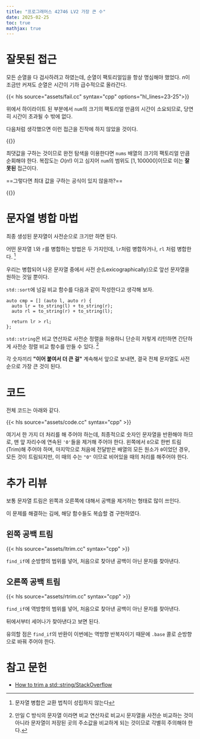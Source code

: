 ```yaml
---
title: "프로그래머스 42746 LV2 가장 큰 수"
date: 2025-02-25
toc: true
mathjax: true
---
```


# 잘못된 접근

모든 순열을 다 검사하려고 하였는데, 순열이 팩토리얼임을 항상 명심해야 했었다. $n$이 조금만 커져도 순열은 시간이 기하 급수적으로 올라간다.

{{< hls source="assets/fail.cc" syntax="cpp" options="hl_lines=23-25">}}

위에서 하이라이트 된 부분에서 `num`의 크기의 팩토리얼 만큼의 시간이 소요되므로, 당연히 시간이 초과될 수 밖에 없다.

다음처럼 생각했으면 이런 접근을 진작에 하지 않았을 것이다.

{{<admo>}}

최댓값을 구하는 것이므로 완전 탐색을 이용한다면 `nums` 배열의 크기의 팩토리얼 만큼 순회해야 한다. 복잡도는 $O(n!)$ 이고 심지어 `num`의 범위도 $[1, 100000]$이므로 이는 **잘못된** 접근이다.

==그렇다면 최대 값을 구하는 공식이 있지 않을까?==

{{</admo>}}

# 문자열 병합 마법

최종 생성된 문자열이 사전순으로 크기만 하면 된다.

어떤 문자열 `l`와 `r`를 병합하는 방법은 두 가지인데, `lr`처럼 병합하거나, `rl` 처럼 병합한다. [^1] 

[^1]: 문자열 병합은 교환 법칙이 성립하지 않는다

우리는 병합되어 나온 문자열 중에서 사전 순(Lexicographically)으로 앞선 문자열을 원하는 것일 뿐이다.

`std::sort`에 넘길 비교 함수를 다음과 같이 작성한다고 생각해 보자.

```cpp{lineNos=false}
auto cmp = [] (auto l, auto r) {
  auto lr = to_string(l) + to_string(r);
  auto rl = to_string(r) + to_string(l);

  return lr > rl;
};
```

`std::string`은 비교 연산자로 사전순 정렬을 허용하니 단순히 저렇게 리턴하면 간단하게 사전순 정렬 비교 함수를 만들 수 있다. [^2]

[^2]: 만일 C 방식의 문자열 이라면 비교 연산자로 비교시 문자열을 사전순 비교하는 것이 아니라 문자열이 저장된 곳의 주소값을 비교하게 되는 것이므로 각별히 주의해야 한다.

각 숫자끼리 **"이어 붙여서 더 큰 걸"** 계속해서 앞으로 보내면, 결국 전체 문자열도 사전순으로 가장 큰 것이 된다.

# 코드

전체 코드는 아래와 같다.

{{< hls source="assets/code.cc" syntax="cpp" >}}

여기서 한 가지 더 처리를 해 주어야 하는데, 최종적으로 숫자인 문자열을 반환해야 하므로, 맨 앞 자리수에 연속된 `'0'`들을 제거해 주어야 한다. 왼쪽에서 `0`으로 한번 트림(Trim)해 주어야 하며, 마지막으로 처음에 전달받은 배열의 모든 원소가 `0`이었던 경우, 모든 것이 트림되지만, 이 때의 수는 `"0"` 이므로 비어있을 때의 처리를 해주어야 한다.

# 추가 리뷰

보통 문자열 트림은 왼쪽과 오른쪽에 대해서 공백을 제거하는 형태로 많이 쓰인다.

이 문제를 해결하는 김에, 해당 함수들도 복습할 겸 구현하였다.

## 왼쪽 공백 트림

{{< hls source="assets/ltrim.cc" syntax="cpp" >}}

`find_if`에 순방향의 범위를 넣어, 처음으로 찾아낸 공백이 아닌 문자를 찾아낸다.

## 오른쪽 공백 트림

{{< hls source="assets/rtrim.cc" syntax="cpp" >}}

`find_if`에 역방향의 범위를 넣어, 처음으로 찾아낸 공백이 아닌 문자를 찾아낸다.

뒤에서부터 세어나가 찾아낸다고 보면 된다.

유의할 점은 `find_if`의 반환이 이번에는 역방향 반복자이기 때문에 `.base` 콜로 순방향으로 바꿔 주어야 한다.

# 참고 문헌

- [How to trim a std::string/StackOverflow](https://stackoverflow.com/questions/216823/how-to-trim-a-stdstring)